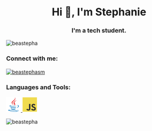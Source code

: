 <h1 align="center">Hi 👋, I'm Stephanie</h1>
<h3 align="center">I'm a tech student.</h3>

<p align="left"> <img src="https://komarev.com/ghpvc/?username=beastepha&label=Profile%20views&color=0e75b6&style=flat" alt="beastepha" /> </p>

<h3 align="left">Connect with me:</h3>
<p align="left">
<a href="https://linkedin.com/in/beastephasm" target="blank"><img align="center" src="https://raw.githubusercontent.com/rahuldkjain/github-profile-readme-generator/master/src/images/icons/Social/linked-in-alt.svg" alt="beastephasm" height="30" width="40" /></a>
</p>

<h3 align="left">Languages and Tools:</h3>
<p align="left"> <a href="https://www.java.com" target="_blank" rel="noreferrer"> <img src="https://raw.githubusercontent.com/devicons/devicon/master/icons/java/java-original.svg" alt="java" width="40" height="40"/> </a> <a href="https://developer.mozilla.org/en-US/docs/Web/JavaScript" target="_blank" rel="noreferrer"> <img src="https://raw.githubusercontent.com/devicons/devicon/master/icons/javascript/javascript-original.svg" alt="javascript" width="40" height="40"/> </a> </p>

<p><img align="center" src="https://github-readme-streak-stats.herokuapp.com/?user=beastepha&" alt="beastepha" /></p>
